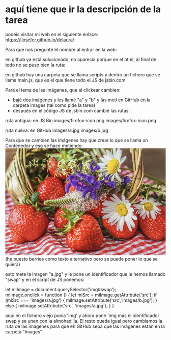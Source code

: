 # aquí tiene que ir la descripción de la tarea

podéis visitar mi web en el siguiente enlace: https://llosefer.github.io/delaura/

Para que nos pregunte el nombre al entrar en la web:

en github ya está solucionado, no aparecía porque en el html, al final de todo no se puso bien la ruta:

<script src="scripts/main.js"></script>

en github hay una carpeta que se llama scripts y dentro un fichero que se llama main.js, que es el que tiene todo el JS de jsbin.com


Para el tema de las imágenes, que al clickear cambien:

- bajé dos imágenes y les llamé "a" y "b" y las metí en GitHub en la carpeta images (tal como pide la tarea)
- después en el código JS de jsbin.com cambié las rutas:

ruta antigua: en JS Bin
                                              images/firefox-icon.png
                                              images/firefox-icon.png

ruta nueva:   en GitHub
                                             images/a.jpg
                                             images/b.jpg


Para que se cambien las imágenes hay que crear lo que se llama un Contenedor y eso se hace metiendo: <img src="images/a.jpg" alt="berries" id="swap">   (he puesto berries como texto alternativo pero se puede poner lo que se quiera)

esto mete la imagen "a.jpg" y le pone un identificador que le hemos llamado "swap" y en el script de JS ponemos:

let miImage = document.querySelector('img#swap');  
miImage.onclick = function () {
    let miSrc = miImage.getAttribute('src');
    if (miSrc === 'images/a.jpg') {
      miImage.setAttribute('src','images/b.jpg');
    } else {
      miImage.setAttribute('src', 'images/a.jpg');
    }
}

aquí en el fichero viejo ponía 'img' y ahora pone 'img más el identificador swap y se unen con la almohadilla. El resto queda igual pero cambiamos la ruta de las imágenes para que eh GitHub sepa que las imágenes están en la carpeta "Images"
